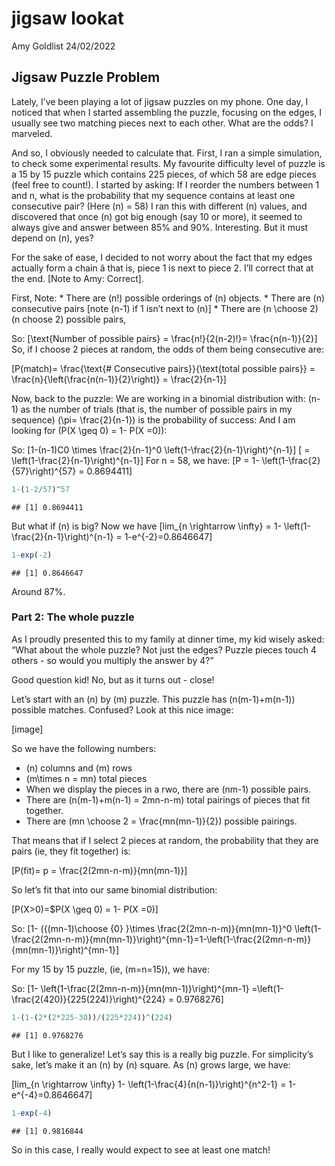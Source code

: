 jigsaw lookat
================
Amy Goldlist
24/02/2022

## Jigsaw Puzzle Problem

Lately, I’ve been playing a lot of jigsaw puzzles on my phone. One day,
I noticed that when I started assembling the puzzle, focusing on the
edges, I usually see two matching pieces next to each other. What are
the odds? I marveled.

And so, I obviously needed to calculate that. First, I ran a simple
simulation, to check some experimental results. My favourite difficulty
level of puzzle is a 15 by 15 puzzle which contains 225 pieces, of which
58 are edge pieces (feel free to count\!). I started by asking: If I
reorder the numbers between 1 and n, what is the probability that my
sequence contains at least one consecutive pair? (Here \(n\) = 58) I ran
this with different \(n\) values, and discovered that once \(n\) got big
enough (say 10 or more), it seemed to always give and answer between 85%
and 90%. Interesting. But it must depend on \(n\), yes?

For the sake of ease, I decided to not worry about the fact that my
edges actually form a chain â that is, piece 1 is next to piece 2. I’ll
correct that at the end. \[Note to Amy: Correct\].

First, Note: \* There are \(n!\) possible orderings of \(n\) objects. \*
There are \(n\) consecutive pairs \[note \(n-1\) if 1 isn’t next to
\(n\)\] \* There are \(n \choose 2\) (n choose 2) possible pairs,

So:
\[\text{Number of possible pairs} = \frac{n!}{2(n-2)!}= \frac{n(n-1)}{2}\]
So, if I choose 2 pieces at random, the odds of them being consecutive
are:

\[P(match)= \frac{\text{#  Consecutive pairs}}{\text{total possible pairs}} = \frac{n}{\left(\frac{n(n-1)}{2}\right)} = \frac{2}{n-1}\]

Now, back to the puzzle: We are working in a binomial distribution with:
\(n-1\) as the number of trials (that is, the number of possible pairs
in my sequence) \(\pi= \frac{2}{n-1}\) is the probability of success:
And I am looking for \(P(X \geq 0) = 1- P(X =0)\):

So:
\[1-(n-1)C0 \times \frac{2}{n-1}^0 \left(1-\frac{2}{n-1}\right)^{n-1}\]
\[ =  \left(1-\frac{2}{n-1}\right)^{n-1}\] For n = 58, we have:
\[P = 1- \left(1-\frac{2}{57}\right)^{57} = 0.8694411\]

``` r
1-(1-2/57)^57
```

    ## [1] 0.8694411

But what if \(n\) is big? Now we have
\[lim_{n \rightarrow \infty} = 1- \left(1-\frac{2}{n-1}\right)^{n-1} = 1-e^{-2}=0.8646647\]

``` r
1-exp(-2)
```

    ## [1] 0.8646647

Around 87%.

### Part 2: The whole puzzle

As I proudly presented this to my family at dinner time, my kid wisely
asked: “What about the whole puzzle? Not just the edges? Puzzle pieces
touch 4 others - so would you multiply the answer by 4?”

Good question kid\! No, but as it turns out - close\!

Let’s start with an \(n\) by \(m\) puzzle. This puzzle has
\(n(m-1)+m(n-1)\) possible matches. Confused? Look at this nice image:

\[image\]

So we have the following numbers:

  - \(n\) columns and \(m\) rows
  - \(m\times n = mn\) total pieces
  - When we display the pieces in a rwo, there are \(nm-1\) possible
    pairs.
  - There are \(n(m-1)+m(n-1) = 2mn-n-m\) total pairings of pieces that
    fit together.
  - There are \(mn \choose 2 = \frac{mn(mn-1)}{2}\) possible pairings.

That means that if I select 2 pieces at random, the probability that
they are pairs (ie, they fit together) is:

\[P(fit)= p = \frac{2(2mn-n-m)}{mn(mn-1)}\]

So let’s fit that into our same binomial distribution:

\[P(X>0)=$P(X \geq 0) = 1- P(X =0)\]

So:
\[1- ({(mn-1)\choose {0} }\times \frac{2(2mn-n-m)}{mn(mn-1)}^0 \left(1-\frac{2(2mn-n-m)}{mn(mn-1)}\right)^{mn-1}=1-\left(1-\frac{2(2mn-n-m)}{mn(mn-1)}\right)^{mn-1}\]

For my 15 by 15 puzzle, (ie, \(m=n=15\)), we have:

So:
\[1- \left(1-\frac{2(2mn-n-m)}{mn(mn-1)}\right)^{mn-1} =\left(1-\frac{2(420)}{225(224)}\right)^{224} = 0.9768276\]

``` r
1-(1-(2*(2*225-30))/(225*224))^(224)
```

    ## [1] 0.9768276

But I like to generalize\! Let’s say this is a really big puzzle. For
simplicity’s sake, let’s make it an \(n\) by \(n\) square. As \(n\)
grows large, we have:

\[lim_{n \rightarrow \infty}  1- \left(1-\frac{4}{n(n-1)}\right)^{n^2-1} = 1-e^{-4}=0.8646647\]

``` r
1-exp(-4)
```

    ## [1] 0.9816844

So in this case, I really would expect to see at least one match\!
